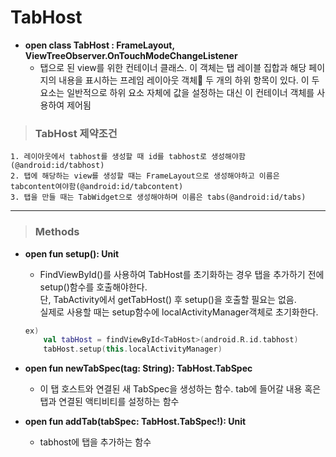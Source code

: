 # TabHost

* **open class TabHost : FrameLayout, ViewTreeObserver.OnTouchModeChangeListener**
    - 탭으로 된 view를 위한 컨테이너 클래스. 이 객체는 탭 레이블 집합과 해당 페이지의 내용을 표시하는 프레임 레이아웃 객체 두 개의 하위 항목이 있다. 이 두 요소는 일반적으로 하위 요소 자체에 값을 설정하는 대신 이 컨테이너 객체를 사용하여 제어됨

> ### TabHost 제약조건
    1. 레이아웃에서 tabhost를 생성할 때 id를 tabhost로 생성해야함(@android:id/tabhost)  
    2. 탭에 해당하는 view를 생성할 때는 FrameLayout으로 생성해야하고 이름은 tabcontent여야함(@android:id/tabcontent)  
    3. 탭을 만들 때는 TabWidget으로 생성해야하며 이름은 tabs(@android:id/tabs)

***

> ### Methods
* **open fun setup(): Unit**
    - FindViewById()를 사용하여 TabHost를 초기화하는 경우 탭을 추가하기 전에 setup()함수를 호출해야한다.  
    단, TabActivity에서 getTabHost() 후 setup()을 호출할 필요는 없음.  
    실제로 사용할 때는 setup함수에 localActivityManager객체로 초기화한다.
    ```kotlin
    ex)
        val tabHost = findViewById<TabHost>(android.R.id.tabhost)
        tabHost.setup(this.localActivityManager)
    ```

* **open fun newTabSpec(tag: String): TabHost.TabSpec**
    - 이 탭 호스트와 연결된 새 TabSpec을 생성하는 함수. tab에 들어갈 내용 혹은 탭과 연결된 액티비티를 설정하는 함수

* **open fun addTab(tabSpec: TabHost.TabSpec!): Unit**
    - tabhost에 탭을 추가하는 함수